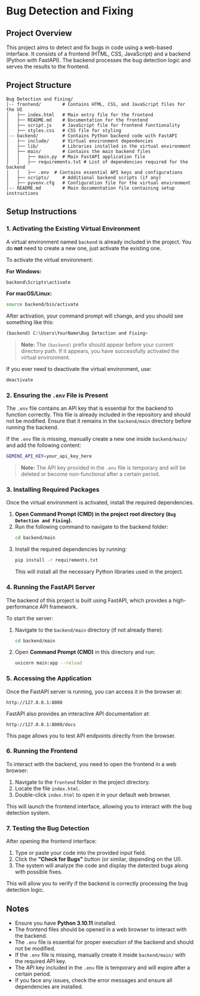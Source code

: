 # Bug Detection and Fixing

## Project Overview

This project aims to detect and fix bugs in code using a web-based interface. It consists of a frontend (HTML, CSS, JavaScript) and a backend (Python with FastAPI). The backend processes the bug detection logic and serves the results to the frontend.

## Project Structure

```
Bug Detection and Fixing/
│-- frontend/        # Contains HTML, CSS, and JavaScript files for the UI
│   ├── index.html   # Main entry file for the frontend
│   ├── README.md    # Documentation for the frontend
│   ├── script.js    # JavaScript file for frontend functionality
│   ├── styles.css   # CSS file for styling
│-- backend/         # Contains Python backend code with FastAPI
│   ├── include/     # Virtual environment dependencies
│   ├── lib/         # Libraries installed in the virtual environment
│   ├── main/        # Contains the main backend files
│   │   ├── main.py  # Main FastAPI application file
│   │   ├── requirements.txt # List of dependencies required for the backend
│   │   ├── .env  # Contains essential API keys and configurations
│   ├── scripts/     # Additional backend scripts (if any)
│   ├── pyvenv.cfg   # Configuration file for the virtual environment
│-- README.md        # Main documentation file containing setup instructions
```

## Setup Instructions

### 1. Activating the Existing Virtual Environment

A virtual environment named `backend` is already included in the project. You do **not** need to create a new one, just activate the existing one.

To activate the virtual environment:

**For Windows:**

```sh
backend\Scripts\activate
```

**For macOS/Linux:**

```sh
source backend/bin/activate
```

After activation, your command prompt will change, and you should see something like this:

```sh
(backend) C:\Users\YourName\Bug Detection and Fixing>
```

> **Note:** The `(backend)` prefix should appear before your current directory path. If it appears, you have successfully activated the virtual environment.

If you ever need to deactivate the virtual environment, use:

```sh
deactivate
```

### 2. Ensuring the `.env` File is Present

The `.env` file contains an API key that is essential for the backend to function correctly. This file is already included in the repository and should not be modified. Ensure that it remains in the `backend/main` directory before running the backend.

If the `.env` file is missing, manually create a new one inside `backend/main/` and add the following content:

```sh
GEMINI_API_KEY=your_api_key_here
```

> **Note:** The API key provided in the `.env` file is temporary and will be deleted or become non-functional after a certain period.

### 3. Installing Required Packages

Once the virtual environment is activated, install the required dependencies.

1. **Open Command Prompt (CMD) in the project root directory (`Bug Detection and Fixing`).**
2. Run the following command to navigate to the backend folder:
   ```sh
   cd backend/main
   ```
3. Install the required dependencies by running:
   ```sh
   pip install -r requirements.txt
   ```
   This will install all the necessary Python libraries used in the project.

### 4. Running the FastAPI Server

The backend of this project is built using FastAPI, which provides a high-performance API framework.

To start the server:

1. Navigate to the `backend/main` directory (if not already there):
   ```sh
   cd backend/main
   ```
2. Open **Command Prompt (CMD)** in this directory and run:
   ```sh
   uvicorn main:app --reload
   ```

### 5. Accessing the Application

Once the FastAPI server is running, you can access it in the browser at:

```
http://127.0.0.1:8000
```

FastAPI also provides an interactive API documentation at:

```
http://127.0.0.1:8000/docs
```

This page allows you to test API endpoints directly from the browser.

### 6. Running the Frontend

To interact with the backend, you need to open the frontend in a web browser:

1. Navigate to the `frontend` folder in the project directory.
2. Locate the file `index.html`.
3. Double-click `index.html` to open it in your default web browser.

This will launch the frontend interface, allowing you to interact with the bug detection system.

### 7. Testing the Bug Detection

After opening the frontend interface:

1. Type or paste your code into the provided input field.
2. Click the **"Check for Bugs"** button (or similar, depending on the UI).
3. The system will analyze the code and display the detected bugs along with possible fixes.

This will allow you to verify if the backend is correctly processing the bug detection logic.

## Notes

- Ensure you have **Python 3.10.11** installed.
- The frontend files should be opened in a web browser to interact with the backend.
- The `.env` file is essential for proper execution of the backend and should not be modified.
- If the `.env` file is missing, manually create it inside `backend/main/` with the required API key.
- The API key included in the `.env` file is temporary and will expire after a certain period.
- If you face any issues, check the error messages and ensure all dependencies are installed.



